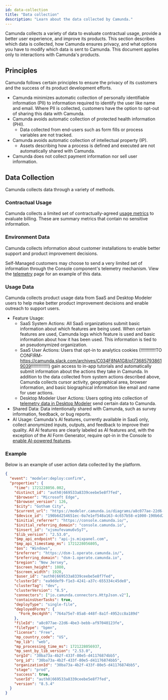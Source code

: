 ```yaml
---
id: data-collection
title: "Data collection"
description: "Learn about the data collected by Camunda."
---
```


Camunda collects a variety of data to evaluate contractual usage, provide a better user experience, and improve its products. This section describes which data is collected, how Camunda ensures privacy, and what options you have to modify which data is sent to Camunda. This document applies only to interactions with Camunda's products.

## Principles

Camunda follows certain principles to ensure the privacy of its customers and the success of its product development efforts.

- Camunda minimizes automatic collection of personally identifiable information (PII) to information required to identify the user like name and email. Where PII is collected, customers have the option to opt-out of sharing this data with Camunda.
- Camunda avoids automatic collection of protected health information (PHI).
  - Data collected from end-users such as form fills or process variables are not tracked.
- Camunda avoids automatic collection of intellectual property (IP).
  - Assets describing how a process is defined and executed are not automatically shared with Camunda.
- Camunda does not collect payment information nor sell user information.

## Data Collection

Camunda collects data through a variety of methods.

### Contractual Usage

Camunda collects a limited set of contractually-agreed [usage metrics](/reference/data-collection/usage-metrics.md) to evaluate billing. These are summary metrics that contain no sensitive information.

### Environment Data

Camunda collects information about customer installations to enable better support and product improvement decisions.

Self-Managed customers may choose to send a very limited set of information through the Console component's telemetry mechanism. View the [telemetry](/self-managed/console-deployment/telemetry.md) page for an example of this data.

### Usage Data

Camunda collects product usage data from SaaS and Desktop Modeler users to help make better product improvement decisions and enable outreach to support users.

- Feature Usage:
  - SaaS System Actions: All SaaS organizations submit basic information about which features are being used. When certain features are used, Camunda logs which feature is used and basic information about how it has been used. This information is tied to an pseudonymized organization.
  - SaaS User Actions: Users that opt-in to analytics cookies
    (!!!!!!!!!!!!TO CONFIRM- https://camunda.slack.com/archives/C034F8NA1G8/p1736857938619039!!!!!!!!!!!!!!)
    gain access to in-app tutorials and automatically submit information about the actions they take in Camunda. In addition to the data collected from system actions described above, Camunda collects cursor activity, geographical area, browser information, and basic biographical information like email and name for user actions.
  - Desktop Modeler User Actions: Users opting into collection of [telemetry data in Desktop Modeler](/components/modeler/desktop-modeler/telemetry/telemetry.md) send certain data to Camunda.
- Shared Data: Data intentionally shared with Camunda, such as survey information, feedback, or bug reports.
- AI Usage: Camunda's AI features, currently available in SaaS only, collect anonymized inputs, outputs, and feedback to improve their quality. All AI features are clearly labeled as AI features and, with the exception of the AI Form Generator, require opt-in in the Console to [enable AI-powered features](/components/console/manage-organization/enable-alpha-features.md#enable-ai-powered-features).

### Example

Below is an example of user action data collected by the platform.

```json
{
  "event": "modeler:deploy:confirm",
  "properties": {
    "time": 1721228056.002,
    "distinct_id": "auth0|669533a8339ceebe5e8f7fed",
    "$browser": "Microsoft Edge",
    "$browser_version": 126,
    "$city": "Gotham City",
    "$current_url": "https://modeler.camunda.io/diagrams/a8c077ae-22d6-4be3-bebb-a847f40376fe--batsymbol-activate?v=736,217,1",
    "$device_id": "190b6d254651ec-0a7e1ef548a163-4c657b58-e1000-190b6d2518f1ec",
    "$initial_referrer": "https://console.camunda.io/",
    "$initial_referring_domain": "console.camunda.io",
    "$insert_id": "xjsmufevamu6v5y7",
    "$lib_version": "2.53.0",
    "$mp_api_endpoint": "api-js.mixpanel.com",
    "$mp_api_timestamp_ms": 1721228056805,
    "$os": "Windows",
    "$referrer": "https://dsm-1.operate.camunda.io/",
    "$referring_domain": "dsm-1.operate.camunda.io",
    "$region": "New Jersey",
    "$screen_height": 1080,
    "$screen_width": 1920,
    "$user_id": "auth0|669533a8339ceebe5e8f7fed",
    "clusterId": "ea9ddef9-f1e3-4241-a37c-655334c45de8",
    "clusterTag": "dev",
    "clusterVersion": "8.5",
    "connectors": ["io.camunda.connectors.HttpJson.v2"],
    "containsUserTasks": true,
    "deployType": "single-file",
    "deployedForms": {
      "Form_0ec4ghh": "764a75e7-85a8-448f-8a1f-4952cc8a189d"
    },
    "fileId": "a8c077ae-22d6-4be3-bebb-af97040123fe",
    "fileType": "bpmn",
    "license": "Free",
    "mp_country_code": "US",
    "mp_lib": "web",
    "mp_processing_time_ms": 1721228056937,
    "mp_sent_by_lib_version": "2.53.0",
    "orgId": "30ba73a-4b2f-433f-80e5-d41176874bb5",
    "org_id": "30ba73a-4b2f-433f-80e5-d41176874bb5",
    "organizationId": "30ba73a-4b2f-433f-80e5-d41176874bb5",
    "stage": "prod",
    "success": true,
    "userId": "auth0|669533a8339ceebe5e8f7fed",
    "version": "8.5.4"
  }
}
```
